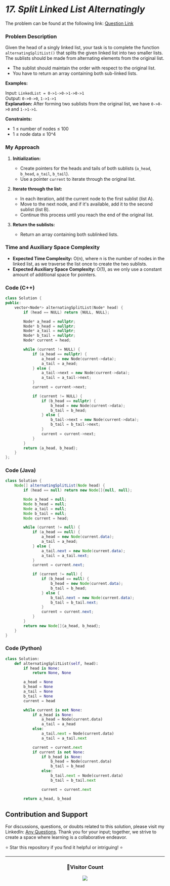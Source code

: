 # _17. Split Linked List Alternatingly_

The problem can be found at the following link: [Question Link](https://www.geeksforgeeks.org/problems/split-singly-linked-list-alternatingly/1)

### Problem Description

Given the head of a singly linked list, your task is to complete the function `alternatingSplitList()` that splits the given linked list into two smaller lists. The sublists should be made from alternating elements from the original list.

- The sublist should maintain the order with respect to the original list.
- You have to return an array containing both sub-linked lists.

**Examples:**

Input: `LinkedList = 0->1->0->1->0->1`  
Output: `0->0->0`, `1->1->1`  
**Explanation:** After forming two sublists from the original list, we have `0->0->0` and `1->1->1`.

**Constraints:**

- 1 ≤ number of nodes ≤ 100
- 1 ≤ node data ≤ 10^4

### My Approach

1. **Initialization:**

   - Create pointers for the heads and tails of both sublists (`a_head`, `b_head`, `a_tail`, `b_tail`).
   - Use a pointer `current` to iterate through the original list.

2. **Iterate through the list:**

   - In each iteration, add the current node to the first sublist (list A).
   - Move to the next node, and if it's available, add it to the second sublist (list B).
   - Continue this process until you reach the end of the original list.

3. **Return the sublists:**
   - Return an array containing both sublinked lists.

### Time and Auxiliary Space Complexity

- **Expected Time Complexity:** O(n), where n is the number of nodes in the linked list, as we traverse the list once to create the two sublists.
- **Expected Auxiliary Space Complexity:** O(1), as we only use a constant amount of additional space for pointers.

### Code (C++)

```cpp
class Solution {
public:
    vector<Node*> alternatingSplitList(Node* head) {
        if (head == NULL) return {NULL, NULL};

        Node* a_head = nullptr;
        Node* b_head = nullptr;
        Node* a_tail = nullptr;
        Node* b_tail = nullptr;
        Node* current = head;

        while (current != NULL) {
            if (a_head == nullptr) {
                a_head = new Node(current->data);
                a_tail = a_head;
            } else {
                a_tail->next = new Node(current->data);
                a_tail = a_tail->next;
            }
            current = current->next;

            if (current != NULL) {
                if (b_head == nullptr) {
                    b_head = new Node(current->data);
                    b_tail = b_head;
                } else {
                    b_tail->next = new Node(current->data);
                    b_tail = b_tail->next;
                }
                current = current->next;
            }
        }
        return {a_head, b_head};
    }
};
```

### Code (Java)

```java
class Solution {
    Node[] alternatingSplitList(Node head) {
        if (head == null) return new Node[]{null, null};

        Node a_head = null;
        Node b_head = null;
        Node a_tail = null;
        Node b_tail = null;
        Node current = head;

        while (current != null) {
            if (a_head == null) {
                a_head = new Node(current.data);
                a_tail = a_head;
            } else {
                a_tail.next = new Node(current.data);
                a_tail = a_tail.next;
            }
            current = current.next;

            if (current != null) {
                if (b_head == null) {
                    b_head = new Node(current.data);
                    b_tail = b_head;
                } else {
                    b_tail.next = new Node(current.data);
                    b_tail = b_tail.next;
                }
                current = current.next;
            }
        }
        return new Node[]{a_head, b_head};
    }
}
```

### Code (Python)

```python
class Solution:
    def alternatingSplitList(self, head):
        if head is None:
            return None, None

        a_head = None
        b_head = None
        a_tail = None
        b_tail = None
        current = head

        while current is not None:
            if a_head is None:
                a_head = Node(current.data)
                a_tail = a_head
            else:
                a_tail.next = Node(current.data)
                a_tail = a_tail.next

            current = current.next
            if current is not None:
                if b_head is None:
                    b_head = Node(current.data)
                    b_tail = b_head
                else:
                    b_tail.next = Node(current.data)
                    b_tail = b_tail.next

                current = current.next

        return a_head, b_head
```

## Contribution and Support

For discussions, questions, or doubts related to this solution, please visit my LinkedIn: [Any Questions](https://www.linkedin.com/in/patel-hetkumar-sandipbhai-8b110525a/). Thank you for your input; together, we strive to create a space where learning is a collaborative endeavor.

⭐ Star this repository if you find it helpful or intriguing! ⭐

---

<div align=center>
  <h3><b>📍Visitor Count</b></h3>
</div>

<p align="center">   
  <img src="https://visitor-badge.laobi.icu/badge?page_id=Hunterdii.GeeksforGeeks-POTD" />  
</p>
